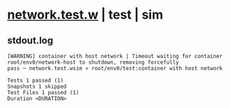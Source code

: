 # [network.test.w](../../../../../../examples/tests/sdk_tests/container/network.test.w) | test | sim

## stdout.log
```log
[WARNING] container with host network | Timeout waiting for container root/env0/network-host to shutdown, removing forcefully
pass ─ network.test.wsim » root/env0/test:container with host network

Tests 1 passed (1)
Snapshots 1 skipped
Test Files 1 passed (1)
Duration <DURATION>
```

